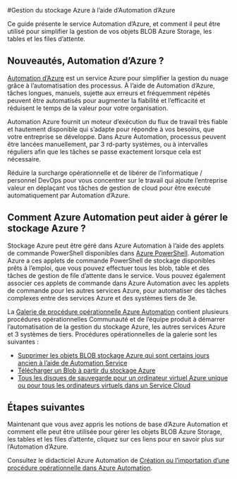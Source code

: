 <properties
    pageTitle="Gérer le stockage Azure à l’aide d’Automation d’Azure"
    description="Découvrez comment le service Azure Automation permet de gérer le stockage Azure à grande échelle."
    services="storage, automation"
    documentationCenter=""
    authors="jodoglevy"
    manager="eamono"
    editor=""/>

<tags
    ms.service="storage"
    ms.workload="storage"
    ms.tgt_pltfrm="na"
    ms.devlang="na"
    ms.topic="article"
    ms.date="05/23/2016"
    ms.author="jolevy"/>



#<a name="managing-azure-storage-using-azure-automation"></a>Gestion du stockage Azure à l’aide d’Automation d’Azure

Ce guide présente le service Automation d’Azure, et comment il peut être utilisé pour simplifier la gestion de vos objets BLOB Azure Storage, les tables et les files d’attente.


## <a name="what-is-azure-automation"></a>Nouveautés, Automation d’Azure ?

[Automation d’Azure](https://azure.microsoft.com/services/automation/) est un service Azure pour simplifier la gestion du nuage grâce à l’automatisation des processus. À l’aide de Automation d’Azure, tâches longues, manuels, sujette aux erreurs et fréquemment répétés peuvent être automatisés pour augmenter la fiabilité et l’efficacité et réduisent le temps de la valeur pour votre organisation.

Automation Azure fournit un moteur d’exécution du flux de travail très fiable et hautement disponible qui s’adapte pour répondre à vos besoins, que votre entreprise se développe. Dans Azure Automation, processus peuvent être lancées manuellement, par 3 rd-party systèmes, ou à intervalles réguliers afin que les tâches se passe exactement lorsque cela est nécessaire.

Réduire la surcharge opérationnelle et de libérer de l’informatique / personnel DevOps pour vous concentrer sur le travail qui ajoute l’entreprise valeur en déplaçant vos tâches de gestion de cloud pour être exécuté automatiquement par Automation d’Azure.


## <a name="how-can-azure-automation-help-manage-azure-storage"></a>Comment Azure Automation peut aider à gérer le stockage Azure ?

Stockage Azure peut être géré dans Azure Automation à l’aide des applets de commande PowerShell disponibles dans [Azure PowerShell](https://msdn.microsoft.com/library/azure/jj156055.aspx). Automation Azure a ces applets de commande PowerShell de stockage disponibles prêts à l’emploi, que vous pouvez effectuer tous les blob, table et des tâches de gestion de file d’attente dans le service. Vous pouvez également associer ces applets de commande dans Azure Automation avec les applets de commande pour les autres services Azure, pour automatiser des tâches complexes entre des services Azure et des systèmes tiers de 3e.

La [Galerie de procédure opérationnelle Azure Automation](https://azure.microsoft.com/blog/2014/10/07/introducing-the-azure-automation-runbook-gallery/) contient plusieurs procédures opérationnelles Communauté et de l’équipe produit à démarrer l’automatisation de la gestion du stockage Azure, les autres services Azure et 3 systèmes de tiers. Procédures opérationnelles de la galerie sont les suivantes :

 * [Supprimer les objets BLOB stockage Azure qui sont certains jours ancien à l’aide de Automation Service](https://gallery.technet.microsoft.com/scriptcenter/Remove-Storage-Blobs-that-aae4b761)
 * [Télécharger un Blob à partir du stockage Azure](https://gallery.technet.microsoft.com/scriptcenter/a-Blob-from-Azure-Storage-6bc13745)
 * [Tous les disques de sauvegarde pour un ordinateur virtuel Azure unique ou pour tous les ordinateurs virtuels dans un Service Cloud](https://gallery.technet.microsoft.com/scriptcenter/Backup-all-disks-for-a-ede940d5)


## <a name="next-steps"></a>Étapes suivantes

Maintenant que vous avez appris les notions de base d’Azure Automation et comment elle peut être utilisée pour gérer les objets BLOB Azure Storage, les tables et les files d’attente, cliquez sur ces liens pour en savoir plus sur l’Automation d’Azure.

Consultez le didacticiel Azure Automation de [Création ou l’importation d’une procédure opérationnelle dans Azure Automation](../automation/automation-creating-importing-runbook.md).
 

